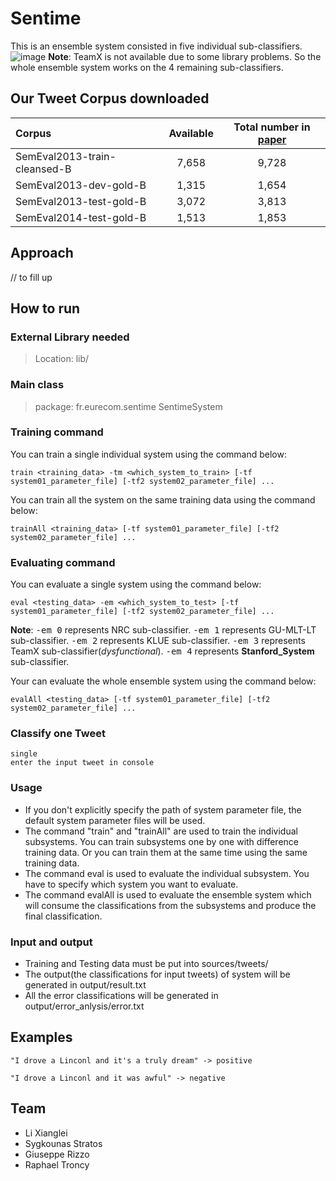 # **Sentime**
This is an ensemble system consisted in five individual sub-classifiers.
![image](https://docs.google.com/drawings/d/12Xa2rtz8C09qSq0Gk5rDrYbmwRn-4-_6v0Ur276OAyY/pub?w=479&h=229)
**Note**: TeamX is not available due to some library problems. So the whole ensemble system works on the 4 remaining sub-classifiers.

Our Tweet Corpus downloaded
------------------------------
|   Corpus   |   Available   |   Total number in [paper][1]   |
| :-- | :-----: | :----------: |
|SemEval2013-train-cleansed-B|7,658|9,728
|SemEval2013-dev-gold-B|1,315|1,654
|SemEval2013-test-gold-B|3,072|3,813|
|SemEval2014-test-gold-B|1,513|1,853|

## Approach
// to fill up


## How to run
### **External Library needed**
> Location: lib/

### Main class
> package: fr.eurecom.sentime
> SentimeSystem 

### Training command
You can train a single individual system using the command below:

    train <training_data> -tm <which_system_to_train> [-tf system01_parameter_file] [-tf2 system02_parameter_file] ...

You can train all the system on the same training data using the command below:

	trainAll <training_data> [-tf system01_parameter_file] [-tf2 system02_parameter_file] ...

### **Evaluating command**
You can evaluate a single system using the command below:

	eval <testing_data> -em <which_system_to_test> [-tf system01_parameter_file] [-tf2 system02_parameter_file] ...
   
   **Note**: <kbd>-em 0</kbd> represents NRC sub-classifier. <kbd>-em 1</kbd> represents GU-MLT-LT sub-classifier. <kbd>-em 2</kbd> represents KLUE sub-classifier. <kbd>-em 3</kbd> represents TeamX sub-classifier(*dysfunctional*). <kbd>-em 4</kbd> represents **Stanford_System** sub-classifier.

Your can evaluate the whole ensemble system using the command below:
   
	evalAll <testing_data> [-tf system01_parameter_file] [-tf2 system02_parameter_file] ...

### Classify one Tweet
    single
    enter the input tweet in console

### Usage
* If you don't explicitly specify the path of system parameter file, the default system parameter files will be used.
* The command "train" and "trainAll" are used to train the individual subsystems. You can train subsystems one by one with difference training data. Or you can train them at the same time using the same training data.
* The command eval is used to evaluate the individual subsystem. You have to specify which system you want to evaluate.
* The command evalAll is used to evaluate the ensemble system which will consume the classifications from the subsystems and produce the final classification.

### Input and output
* Training and Testing data must be put into sources/tweets/  
* The output(the classifications for input tweets) of system will be generated in output/result.txt
* All the error classifications will be generated in output/error_anlysis/error.txt

## Examples
    "I drove a Linconl and it's a truly dream" -> positive

    "I drove a Linconl and it was awful" -> negative

## Team
* Li Xianglei
* Sygkounas Stratos
* Giuseppe Rizzo
* Raphael Troncy

[1]: http://www.anthology.aclweb.org/S/S15/S15-2078.pdf
